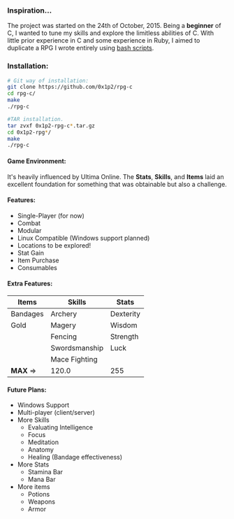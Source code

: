### Inspiration...
The project was started on the 24th of October, 2015. Being a **beginner** of C, I wanted to tune my skills and explore the limitless abilities of C. With little prior experience in C and some experience in Ruby, I aimed to duplicate a RPG I wrote entirely using [bash scripts](https://github.com/0x1p2/uo-shell).

### Installation:
```bash
# Git way of installation:
git clone https://github.com/0x1p2/rpg-c
cd rpg-c/
make
./rpg-c
```
```bash
#TAR installation.
tar zvxf 0x1p2-rpg-c*.tar.gz
cd 0x1p2-rpg*/
make
./rpg-c
```

#### Game Environment:
It's heavily influenced by Ultima Online. The **Stats**, **Skills**, and **Items** laid an excellent foundation for something that was obtainable but also a challenge. 

#### Features:
+ Single-Player (for now)
+ Combat
+ Modular
+ Linux Compatible (Windows support planned)
+ Locations to be explored!
+ Stat Gain
+ Item Purchase
+ Consumables

#### Extra Features:
|Items|Skills|Stats|
|---|---|---|
|Bandages|Archery|Dexterity|
|Gold|Magery|Wisdom|
||Fencing|Strength|
||Swordsmanship|Luck|
||Mace Fighting||
|__MAX__ =>|120.0|255|

#### Future Plans:
+ Windows Support
+ Multi-player (client/server)
+ More Skills 
  + Evaluating Intelligence
  + Focus
  + Meditation
  + Anatomy
  + Healing (Bandage effectiveness)
+ More Stats
  + Stamina Bar
  + Mana Bar
+ More items
  + Potions
  + Weapons
  + Armor
   
